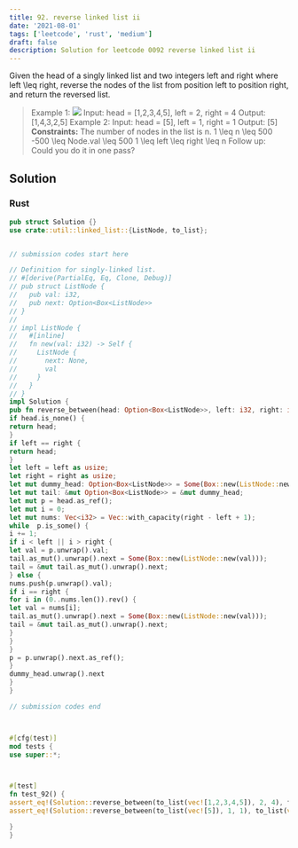 ```yaml
---
title: 92. reverse linked list ii
date: '2021-08-01'
tags: ['leetcode', 'rust', 'medium']
draft: false
description: Solution for leetcode 0092 reverse linked list ii
---
```




Given the head of a singly linked list and two integers left and right where left <TeX>\leq</TeX> right, reverse the nodes of the list from position left to position right, and return the reversed list.



>   Example 1:
>   ![](https://assets.leetcode.com/uploads/2021/02/19/rev2ex2.jpg)
>   Input: head <TeX>=</TeX> [1,2,3,4,5], left <TeX>=</TeX> 2, right <TeX>=</TeX> 4
>   Output: [1,4,3,2,5]
>   Example 2:
>   Input: head <TeX>=</TeX> [5], left <TeX>=</TeX> 1, right <TeX>=</TeX> 1
>   Output: [5]
**Constraints:**
>   	The number of nodes in the list is n.
>   	1 <TeX>\leq</TeX> n <TeX>\leq</TeX> 500
>   	-500 <TeX>\leq</TeX> Node.val <TeX>\leq</TeX> 500
>   	1 <TeX>\leq</TeX> left <TeX>\leq</TeX> right <TeX>\leq</TeX> n
>   Follow up: Could you do it in one pass?


## Solution


### Rust
```rust
pub struct Solution {}
use crate::util::linked_list::{ListNode, to_list};


// submission codes start here

// Definition for singly-linked list.
// #[derive(PartialEq, Eq, Clone, Debug)]
// pub struct ListNode {
//   pub val: i32,
//   pub next: Option<Box<ListNode>>
// }
//
// impl ListNode {
//   #[inline]
//   fn new(val: i32) -> Self {
//     ListNode {
//       next: None,
//       val
//     }
//   }
// }
impl Solution {
pub fn reverse_between(head: Option<Box<ListNode>>, left: i32, right: i32) -> Option<Box<ListNode>> {
if head.is_none() {
return head;
}
if left == right {
return head;
}
let left = left as usize;
let right = right as usize;
let mut dummy_head: Option<Box<ListNode>> = Some(Box::new(ListNode::new(0)));
let mut tail: &mut Option<Box<ListNode>> = &mut dummy_head;
let mut p = head.as_ref();
let mut i = 0;
let mut nums: Vec<i32> = Vec::with_capacity(right - left + 1);
while  p.is_some() {
i += 1;
if i < left || i > right {
let val = p.unwrap().val;
tail.as_mut().unwrap().next = Some(Box::new(ListNode::new(val)));
tail = &mut tail.as_mut().unwrap().next;
} else {
nums.push(p.unwrap().val);
if i == right {
for i in (0..nums.len()).rev() {
let val = nums[i];
tail.as_mut().unwrap().next = Some(Box::new(ListNode::new(val)));
tail = &mut tail.as_mut().unwrap().next;
}
}
}
p = p.unwrap().next.as_ref();
}
dummy_head.unwrap().next
}
}

// submission codes end



#[cfg(test)]
mod tests {
use super::*;



#[test]
fn test_92() {
assert_eq!(Solution::reverse_between(to_list(vec![1,2,3,4,5]), 2, 4), to_list(vec![1,4,3,2,5]));
assert_eq!(Solution::reverse_between(to_list(vec![5]), 1, 1), to_list(vec![5]));

}
}

```

